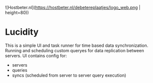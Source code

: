 ![Hostbeter.nl](https://hostbeter.nl/debetereplaatjes/logo_web.png | height=80))

Lucidity
============
This is a simple UI and task runner for time based data synchronization. Running and scheduling custom queryes for data replication between servers. UI contains config for:
- servers
- queries
- syncs (scheduled from server to server query execution)

